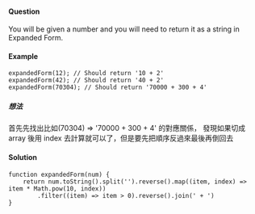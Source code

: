 #### Question
You will be given a number and you will need to return it as a string in Expanded Form. 


#### Example
```
expandedForm(12); // Should return '10 + 2'
expandedForm(42); // Should return '40 + 2'
expandedForm(70304); // Should return '70000 + 300 + 4'
```

##### 想法
首先先找出比如(70304) => '70000 + 300 + 4' 的對應關係，
發現如果切成 array 後用 index 去計算就可以了，但是要先把順序反過來最後再倒回去


#### Solution
```
function expandedForm(num) {
    return num.toString().split('').reverse().map((item, index) => item * Math.pow(10, index))
        .filter((item) => item > 0).reverse().join(' + ')
}
```